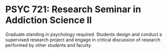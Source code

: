 # PSYC 721: Research Seminar in Addiction Science II

Graduate standing in psychology required. Students design and conduct a supervised research project and engage in critical discussion of research performed by other students and faculty.